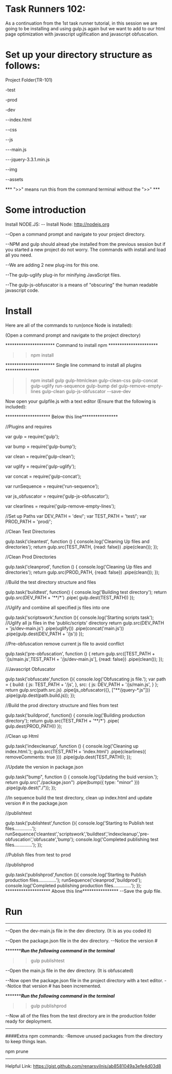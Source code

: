 # Task Runners 102:

As a continuation from the 1st task runner tutorial, in this session we are going to be installing and using gulp.js again but we want to add to our html page optimization with javascript uglification and javascript obfuscation.

# Set up your directory structure as follows:
Project Folder(TR-101)

-test

-prod

-dev

--index.html

--css

--js

---main.js

---jquery-3.3.1.min.js

--img

--assets

*** ">>" means run this from the command terminal without the ">>" ***

# Some introduction
Install NODE.JS:
-- Install Node:
http://nodejs.org

--Open a command prompt and navigate to your project directory.

--NPM and gulp should alread ybe installed from the previous session but if you started a new project do not worry. The commands with install and load all you need.

--We are adding 2 new plug-ins for this one.

--The gulp-uglify plug-in for minifying JavaScript files.

--The gulp-js-obfuscator is a means of "obscuring" the human readable javascript code.

# Install
Here are all of the commands to run(once Node is installed):

(Open a command prompt and navigate to the project directory)

********************** Command to install npm **********************
>>npm install

********************** Single line command to install all plugins ***************
>>npm install gulp gulp-htmlclean gulp-clean-css gulp-concat gulp-uglify run-sequence gulp-bump del gulp-remove-empty-lines gulp-clean gulp-js-obfuscator --save-dev

Now open your gulpfile.js with a text editor (Ensure that the following is included):

******************** Below this line****************

//Plugins and requires

var gulp = require('gulp');

var bump = require('gulp-bump');

var clean = require('gulp-clean');

var uglify = require('gulp-uglify');

var concat = require('gulp-concat');

var runSequence = require('run-sequence');

var js_obfuscator = require('gulp-js-obfuscator');

var clearlines = require('gulp-remove-empty-lines');

//Set up Paths
var DEV_PATH = 'dev/';
var TEST_PATH = 'test/';
var PROD_PATH = 'prod/';


//Clean Test Directories

gulp.task('cleantest', function () {
  console.log('Cleaning Up files and directories');
    return gulp.src(TEST_PATH, {read: false})
        .pipe(clean());
});

//Clean Prod Directories

gulp.task('cleanprod', function () {
  console.log('Cleaning Up files and directories');
    return gulp.src(PROD_PATH, {read: false})
        .pipe(clean());
});

//Build the test directory structure and files

gulp.task('buildtest', function() {
  console.log('Building test directory');
  return gulp.src(DEV_PATH + '**/*')
    .pipe( gulp.dest(TEST_PATH))
});

//Uglify and combine all specified js files into one

gulp.task('scriptswork',function (){
  console.log('Starting scripts task');
  //Uglify all js files in the 'public/scripts' directory
   return gulp.src(DEV_PATH + 'js/dev-main.js')
         .pipe(uglify())
         .pipe(concat('main.js'))
         .pipe(gulp.dest(DEV_PATH + '/js'))
});


//Pre-obfuscation remove current js file to avoid conflict

gulp.task('pre-obfuscation', function () {
    return gulp.src([TEST_PATH + '/js/main.js',TEST_PATH + '/js/dev-main.js'], {read: false})
        .pipe(clean());
});

//Javascript Obfuscator

gulp.task('obfuscate',function (){
  console.log('Obfuscating js file.');
  var path = {
    build: {
      js: TEST_PATH + '/js',
    },
    src: {
      js: DEV_PATH + '/js/main.js',
    }
};
  return gulp.src(path.src.js)
      .pipe(js_obfuscator({}, ["**/jquery-*.js"]))
      .pipe(gulp.dest(path.build.js));
});


//Build the prod directory structure and files from test

gulp.task('buildprod', function() {
  console.log('Building production directory');
  return gulp.src(TEST_PATH + '**/*')
    .pipe( gulp.dest(PROD_PATH))
});

//Clean up Html

gulp.task('indexcleanup', function () {
  console.log('Cleaning up index.html.');
  gulp.src(TEST_PATH + 'index.html')
  .pipe(clearlines({
    removeComments: true
  }))
  .pipe(gulp.dest(TEST_PATH));
});


//Update the version in package.json

gulp.task("bump", function () {
  console.log('Updating the buid version.');
    return gulp.src("./package.json")
        .pipe(bump({ type: "minor" }))
        .pipe(gulp.dest("./"));
});

//In sequence build the test directory, clean up index.html and update version # in the package.json

//publishtest

gulp.task('publishtest',function (){
console.log('Starting to Publish test files..............');
runSequence('cleantest','scriptswork','buildtest','indexcleanup','pre-obfuscation','obfuscate','bump');
console.log('Completed publishing test files..............');
});

//Publish files from test to prod

//publishprod

gulp.task('publishprod',function (){
console.log('Starting to Publish production files..............');
runSequence('cleanprod','buildprod');
console.log('Completed publishing production files..............');
});
******************** Above this line****************
--Save the gulp file.

# Run
************************************************

--Open the dev-main.js file in the dev directory. (It is as you coded it)

--Open the package.json file in the dev directory.
--Notice the version #


**********************Run the following command in the terminal***************
>>gulp publishtest


--Open the main.js file in the dev directory. (It is obfuscated)

--Now open the package.json file in the project directory with a text editor.
--Notice that version # has been incremented.

**********************Run the following command in the terminal***************
>>gulp publishprod

--Now all of the files from the test directory are in the production folder ready for deployment.

************************************************
####Extra npm commands:
-Remove unused packages from the directory to keep things lean.

npm prune


************************************************
Helpful Link:
https://gist.github.com/renarsvilnis/ab8581049a3efe4d03d8
